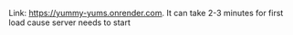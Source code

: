 Link: https://yummy-yums.onrender.com. It can take 2-3 minutes for first load cause server needs to start
